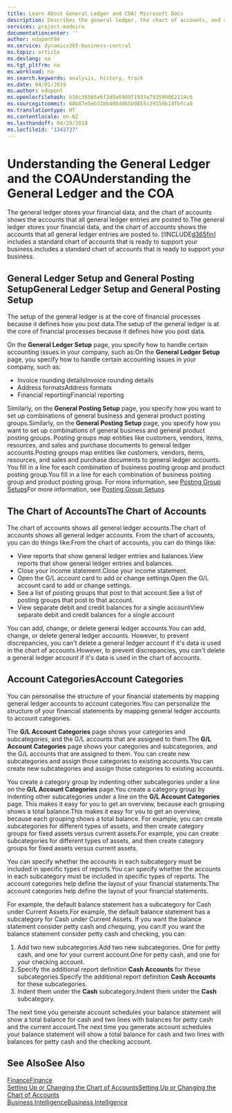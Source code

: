 ```yaml
---
title: Learn About General Ledger and COA| Microsoft Docs
description: Describes the general ledger, the chart of accounts, and account categories.
services: project-madeira
documentationcenter: ''
author: edupont04
ms.service: dynamics365-business-central
ms.topic: article
ms.devlang: na
ms.tgt_pltfrm: na
ms.workload: na
ms.search.keywords: analysis, history, track
ms.date: 04/01/2019
ms.author: edupont
ms.openlocfilehash: b16c36bb5e6f3d9a6909f1937e793599062114c6
ms.sourcegitcommit: 60b87e5eb32bb408dd65b9855c29159b1dfbfca8
ms.translationtype: HT
ms.contentlocale: en-NZ
ms.lasthandoff: 04/29/2019
ms.locfileid: "1242737"
---
```

# <a name="understanding-the-general-ledger-and-the-coa"></a><span data-ttu-id="3f402-103">Understanding the General Ledger and the COA</span><span class="sxs-lookup"><span data-stu-id="3f402-103">Understanding the General Ledger and the COA</span></span>
<span data-ttu-id="3f402-104">The general ledger stores your financial data, and the chart of accounts shows the accounts that all general ledger entries are posted to.</span><span class="sxs-lookup"><span data-stu-id="3f402-104">The general ledger stores your financial data, and the chart of accounts shows the accounts that all general ledger entries are posted to.</span></span> [!INCLUDE[d365fin](includes/d365fin_md.md)] <span data-ttu-id="3f402-105">includes a standard chart of accounts that is ready to support your business.</span><span class="sxs-lookup"><span data-stu-id="3f402-105">includes a standard chart of accounts that is ready to support your business.</span></span>

## <a name="general-ledger-setup-and-general-posting-setup"></a><span data-ttu-id="3f402-106">General Ledger Setup and General Posting Setup</span><span class="sxs-lookup"><span data-stu-id="3f402-106">General Ledger Setup and General Posting Setup</span></span>
<span data-ttu-id="3f402-107">The setup of the general ledger is at the core of financial processes because it defines how you post data.</span><span class="sxs-lookup"><span data-stu-id="3f402-107">The setup of the general ledger is at the core of financial processes because it defines how you post data.</span></span>  

<span data-ttu-id="3f402-108">On the **General Ledger Setup** page, you specify how to handle certain accounting issues in your company, such as:</span><span class="sxs-lookup"><span data-stu-id="3f402-108">On the **General Ledger Setup** page, you specify how to handle certain accounting issues in your company, such as:</span></span>  

* <span data-ttu-id="3f402-109">Invoice rounding details</span><span class="sxs-lookup"><span data-stu-id="3f402-109">Invoice rounding details</span></span>  
* <span data-ttu-id="3f402-110">Address formats</span><span class="sxs-lookup"><span data-stu-id="3f402-110">Address formats</span></span>  
* <span data-ttu-id="3f402-111">Financial reporting</span><span class="sxs-lookup"><span data-stu-id="3f402-111">Financial reporting</span></span>  

<span data-ttu-id="3f402-112">Similarly, on the **General Posting Setup** page, you specify how you want to set up combinations of general business and general product posting groups.</span><span class="sxs-lookup"><span data-stu-id="3f402-112">Similarly, on the **General Posting Setup** page, you specify how you want to set up combinations of general business and general product posting groups.</span></span> <span data-ttu-id="3f402-113">Posting groups map entities like customers, vendors, items, resources, and sales and purchase documents to general ledger accounts.</span><span class="sxs-lookup"><span data-stu-id="3f402-113">Posting groups map entities like customers, vendors, items, resources, and sales and purchase documents to general ledger accounts.</span></span> <span data-ttu-id="3f402-114">You fill in a line for each combination of business posting group and product posting group.</span><span class="sxs-lookup"><span data-stu-id="3f402-114">You fill in a line for each combination of business posting group and product posting group.</span></span> <span data-ttu-id="3f402-115">For more information, see [Posting Group Setups](finance-posting-groups.md)</span><span class="sxs-lookup"><span data-stu-id="3f402-115">For more information, see [Posting Group Setups](finance-posting-groups.md)</span></span>  

## <a name="the-chart-of-accounts"></a><span data-ttu-id="3f402-116">The Chart of Accounts</span><span class="sxs-lookup"><span data-stu-id="3f402-116">The Chart of Accounts</span></span>
<span data-ttu-id="3f402-117">The chart of accounts shows all general ledger accounts.</span><span class="sxs-lookup"><span data-stu-id="3f402-117">The chart of accounts shows all general ledger accounts.</span></span> <span data-ttu-id="3f402-118">From the chart of accounts, you can do things like:</span><span class="sxs-lookup"><span data-stu-id="3f402-118">From the chart of accounts, you can do things like:</span></span>  

* <span data-ttu-id="3f402-119">View reports that show general ledger entries and balances.</span><span class="sxs-lookup"><span data-stu-id="3f402-119">View reports that show general ledger entries and balances.</span></span>  
* <span data-ttu-id="3f402-120">Close your income statement.</span><span class="sxs-lookup"><span data-stu-id="3f402-120">Close your income statement.</span></span>  
* <span data-ttu-id="3f402-121">Open the G/L account card to add or change settings.</span><span class="sxs-lookup"><span data-stu-id="3f402-121">Open the G/L account card to add or change settings.</span></span>  
* <span data-ttu-id="3f402-122">See a list of posting groups that post to that account.</span><span class="sxs-lookup"><span data-stu-id="3f402-122">See a list of posting groups that post to that account.</span></span>
* <span data-ttu-id="3f402-123">View separate debit and credit balances for a single account</span><span class="sxs-lookup"><span data-stu-id="3f402-123">View separate debit and credit balances for a single account</span></span>  

<span data-ttu-id="3f402-124">You can add, change, or delete general ledger accounts.</span><span class="sxs-lookup"><span data-stu-id="3f402-124">You can add, change, or delete general ledger accounts.</span></span> <span data-ttu-id="3f402-125">However, to prevent discrepancies, you can't delete a general ledger account if it's data is used in the chart of accounts.</span><span class="sxs-lookup"><span data-stu-id="3f402-125">However, to prevent discrepancies, you can't delete a general ledger account if it's data is used in the chart of accounts.</span></span>  

## <a name="account-categories"></a><span data-ttu-id="3f402-126">Account Categories</span><span class="sxs-lookup"><span data-stu-id="3f402-126">Account Categories</span></span>
<span data-ttu-id="3f402-127">You can personalise the structure of your financial statements by mapping general ledger accounts to account categories.</span><span class="sxs-lookup"><span data-stu-id="3f402-127">You can personalize the structure of your financial statements by mapping general ledger accounts to account categories.</span></span>  

<span data-ttu-id="3f402-128">The **G/L Account Categories** page shows your categories and subcategories, and the G/L accounts that are assigned to them.</span><span class="sxs-lookup"><span data-stu-id="3f402-128">The **G/L Account Categories** page shows your categories and subcategories, and the G/L accounts that are assigned to them.</span></span> <span data-ttu-id="3f402-129">You can create new subcategories and assign those categories to existing accounts.</span><span class="sxs-lookup"><span data-stu-id="3f402-129">You can create new subcategories and assign those categories to existing accounts.</span></span>  

<span data-ttu-id="3f402-130">You create a category group by indenting other subcategories under a line on the **G/L Account Categories** page.</span><span class="sxs-lookup"><span data-stu-id="3f402-130">You create a category group by indenting other subcategories under a line on the **G/L Account Categories** page.</span></span> <span data-ttu-id="3f402-131">This makes it easy for you to get an overview, because each grouping shows a total balance.</span><span class="sxs-lookup"><span data-stu-id="3f402-131">This makes it easy for you to get an overview, because each grouping shows a total balance.</span></span> <span data-ttu-id="3f402-132">For example, you can create subcategories for different types of assets, and then create category groups for fixed assets versus current assets.</span><span class="sxs-lookup"><span data-stu-id="3f402-132">For example, you can create subcategories for different types of assets, and then create category groups for fixed assets versus current assets.</span></span>  

<span data-ttu-id="3f402-133">You can specify whether the accounts in each subcategory must be included in specific types of reports.</span><span class="sxs-lookup"><span data-stu-id="3f402-133">You can specify whether the accounts in each subcategory must be included in specific types of reports.</span></span> <span data-ttu-id="3f402-134">The account categories help define the layout of your financial statements.</span><span class="sxs-lookup"><span data-stu-id="3f402-134">The account categories help define the layout of your financial statements.</span></span>  

<span data-ttu-id="3f402-135">For example, the default balance statement has a subcategory for Cash under Current Assets.</span><span class="sxs-lookup"><span data-stu-id="3f402-135">For example, the default balance statement has a subcategory for Cash under Current Assets.</span></span> <span data-ttu-id="3f402-136">If you want the balance statement consider petty cash and chequing, you can:</span><span class="sxs-lookup"><span data-stu-id="3f402-136">If you want the balance statement consider petty cash and checking, you can:</span></span>  

1. <span data-ttu-id="3f402-137">Add two new subcategories.</span><span class="sxs-lookup"><span data-stu-id="3f402-137">Add two new subcategories.</span></span> <span data-ttu-id="3f402-138">One for petty cash, and one for your current account.</span><span class="sxs-lookup"><span data-stu-id="3f402-138">One for petty cash, and one for your checking account.</span></span>  
2. <span data-ttu-id="3f402-139">Specify the additional report definition **Cash Accounts** for these subcategories.</span><span class="sxs-lookup"><span data-stu-id="3f402-139">Specify the additional report definition **Cash Accounts** for these subcategories.</span></span>  
3. <span data-ttu-id="3f402-140">Indent them under the **Cash** subcategory.</span><span class="sxs-lookup"><span data-stu-id="3f402-140">Indent them under the **Cash** subcategory.</span></span>  

<span data-ttu-id="3f402-141">The next time you generate account schedules your balance statement will show a total balance for cash and two lines with balances for petty cash and the current account.</span><span class="sxs-lookup"><span data-stu-id="3f402-141">The next time you generate account schedules your balance statement will show a total balance for cash and two lines with balances for petty cash and the checking account.</span></span>  

## <a name="see-also"></a><span data-ttu-id="3f402-142">See Also</span><span class="sxs-lookup"><span data-stu-id="3f402-142">See Also</span></span>
[<span data-ttu-id="3f402-143">Finance</span><span class="sxs-lookup"><span data-stu-id="3f402-143">Finance</span></span>](finance.md)  
[<span data-ttu-id="3f402-144">Setting Up or Changing the Chart of Accounts</span><span class="sxs-lookup"><span data-stu-id="3f402-144">Setting Up or Changing the Chart of Accounts</span></span>](finance-setup-chart-accounts.md)  
[<span data-ttu-id="3f402-145">Business Intelligence</span><span class="sxs-lookup"><span data-stu-id="3f402-145">Business Intelligence</span></span>](bi.md)  
